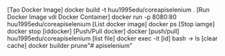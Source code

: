 [Tạo Docker Image]
docker build -t huu1995edu/coreapiselenium .
[Run Docker Image với Docker Container]
docker run -p 8080:80 huu1995edu/coreapiselenium
[List docker image]
docker ps
[Stop iamge]
docker stop [iddocker]
[Push/Pull docker]
docker [push/pull] huu1995edu/coreapiselenium
[list file]
docker exec -it [id] bash  -> ls
[clear cache]
docker builder prune"# apiselenium" 

